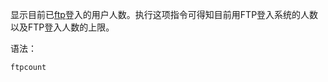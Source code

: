 显示目前已[ftp](https://philipding.github.io/linux-command/ftp "ftp命令")登入的用户人数。执行这项指令可得知目前用FTP登入系统的人数以及FTP登入人数的上限。

语法：

```
ftpcount
```